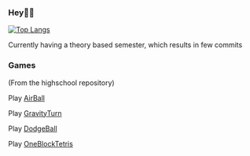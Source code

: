 ### Hey🙌🏻

[![Top Langs](https://github-readme-stats.vercel.app/api/top-langs/?username=adriawh)](https://github.com/anuraghazra/github-readme-stats)

Currently having a theory based semester, which results in few commits

### Games 
(From the highschool repository)

Play [AirBall](https://htmlpreview.github.io/?https://github.com/adriawh/Highschool/blob/main/AirBall.html)

Play [GravityTurn](https://htmlpreview.github.io/?https://github.com/adriawh/Highschool/blob/main/Gravity-turn.html)

Play [DodgeBall](https://htmlpreview.github.io/?https://github.com/adriawh/Highschool/blob/main/DodgeBall.html)

Play [OneBlockTetris](https://htmlpreview.github.io/?https://github.com/adriawh/Highschool/blob/main/OneBlockTetris.html)

